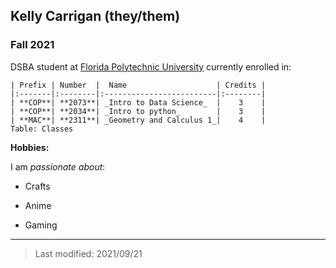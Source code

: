 ## Kelly Carrigan (they/them)

### Fall 2021

DSBA student at [Florida Polytechnic University](https://www.floridapoly.edu) currently enrolled in: 

```Classes
| Prefix | Number  |  Name                    | Credits |
|:-------|:--------|:-------------------------|:--------|
| **COP**| **2073**| _Intro to Data Science_  |    3    |
| **COP**| **2034**| _Intro to python_        |    3    |
| **MAC**| **2311**| _Geometry and Calculus 1_|    4    |
Table: Classes
```


**Hobbies:**

I am _passionate about_: 

- Crafts

- Anime

- Gaming

***

> Last modified: 2021/09/21
